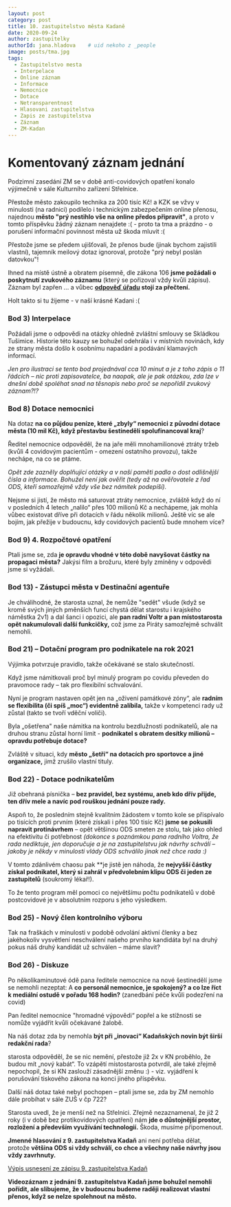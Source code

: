 ```yaml
---
layout: post
category: post
title: 10. zastupitelstvo města Kadaně
date: 2020-09-24
author: zastupitelky
authorId: jana.hladova    # uid nekoho z _people
image: posts/tma.jpg
tags:
  - Zastupitelstvo mesta
  - Interpelace
  - Online záznam
  - Informace
  - Nemocnice
  - Dotace
  - Netransparentnost
  - Hlasovani zastupitelstva
  - Zapis ze zastupitelstva
  - Záznam 
  - ZM-Kadan
---
```



# Komentovaný záznam jednání 

Podzimní zasedání ZM se v době anti-covidových opatření konalo výjimečně v sále Kulturního zařízení Střelnice.

Přestože město zakoupilo technika za 200 tisíc Kč! a KZK se vžvy v minulosti (na radnici) podílelo i technickým zabezpečením online přenosu, najednou **město "prý nestihlo vše na online předos připravit"**, a proto v tomto příspěvku žádný záznam nenajdete :( - proto ta tma a prázdno - o porušení informační povinnost města už škoda mluvit :(

Přestože jsme se předem ujišťovali, že přenos bude (jinak bychom zajistili vlastní), tajemník meilový dotaz ignoroval, protože "prý nebyl poslán datovkou"!  

Ihned na místě ústně a obratem písemně, dle zákona 106 **jsme požádali o poskytnutí zvukového záznamu** (který se pořizoval vždy kvůli zápisu). 
Záznam byl zapřen ... a vůbec **[odpověď úřadu](https://www.mesto-kadan.cz/cs/mestsky-urad/zadosti-o-poskytnuti-informaci-dle-zakona-c-106-1999-sb/) stojí za přečtení.**

Holt takto si tu žijeme - v naší krásné Kadani :(


### Bod 3) Interpelace

Požádali jsme o odpovědi na otázky ohledně zvláštní smlouvy se Skládkou Tušimice. Historie této kauzy se bohužel odehrála i v místních novinách, kdy ze strany města došlo k osobnímu napadání a podávání klamavých informací. 

*Jen pro ilustraci se tento bod projednával cca 10 minut a je z toho zápis o 11 řádcích – nic proti zapisovatelce, ba naopak, ale je pak otázkou, zda lze v dnešní době spoléhat snad na těsnopis nebo proč se nepořídil zvukový záznam?!?*


### Bod 8) Dotace nemocnici

Na dotaz **na co půjdou peníze, které „zbyly“ nemocnici z původní dotace města (10 mil Kč), když přestavbu šestinedělí spolufinancoval kraj**?

Ředitel nemocnice odpověděl, že na jaře měli mnohamilionové ztráty tržeb (kvůli 4 covidovým pacientům - omezení ostatního provozu), takže nechápe, na co se ptáme.

*Opět zde zazněly doplňující otázky a v naší paměti padla o dost odlišnější čísla a informace.
Bohužel není jak ověřit (tedy až na ověřovatele z řad ODS, kteří samozřejmě vždy vše bez námitek podepíší).*

Nejsme si jistí, že město má saturovat ztráty nemocnice, zvláště když do ní v posledních 4 letech „nalilo“ přes 100 milionů Kč a nechápeme, jak mohla vůbec existovat dříve při dotacích v řádu několik milionů. 
Ještě víc se ale bojím, jak přežije v budoucnu, kdy covidových pacientů bude mnohem více? 


### Bod 9) 4. Rozpočtové opatření

Ptali jsme se, zda **je opravdu vhodné v této době navyšovat částky na propagaci města?**
Jakýsi film a brožuru, které byly zmíněny v odpovědi jsme si vyžádali.


### Bod 13) - Zástupci města v Destinační agentuře 

Je chválihodné, že starosta uznal, že nemůže "sedět" všude (když se kromě svých jiných pměnších funcí chystá dělat starostu i krajského náměstka 2v1) a dal šanci i opozici, ale **pan radní Voltr a pan místostarosta opět nakumulovali další funkcičky,** což jsme za Piráty samozřejmě schválit nemohli.

### Bod 21) – Dotační program pro podnikatele na rok 2021

Výjimka potvrzuje pravidlo, takže očekávané se stalo skutečností.

Když jsme námitkovali proč byl minulý program po covidu převeden do pravomoce rady – tak pro flexibilní schvalování.

Nyní je program nastaven opět jen na „oživení památkové zóny“, ale **radním se flexibilita (či spíš „moc“) evidentně zalíbila,** takže v kompetenci rady už zůstal (takto se tvoří vděční voliči). 

Byla „ošetřena" naše námitka na kontrolu bezdlužnosti podnikatelů, ale na druhou stranu zůstal horní limit - **podnikatel s obratem desítky milionů – opravdu potřebuje dotace?**

Zvláště v situaci, kdy **město „šetří“ na dotacích pro sportovce a jiné organizace,** jimž zrušilo vlastní tituly.


### Bod 22) - Dotace podnikatelům

Již obehraná písnička – **bez pravidel, bez systému, aneb kdo dřív přijde, ten dřív mele a navíc pod rouškou jednání pouze rady.**

Aspoň to, že posledním stejně kvalitním žádostem v tomto kole se přispívalo po tisících proti prvním (které získali i přes 100 tisíc Kč) **jsme se pokusili napravit protinávrhem**
 – opět většinou ODS smeten ze stolu, tak jako ohled na efektivitu či potřebnost 
*(dokonce s poznámkou pana radního Voltra, že rada nediktuje, jen doporučuje a je na zastupitelstvu jak návrhy schválí – jakoby je někdy v minulosti vlády ODS schválilo jinak než chce rada :)*

V tomto zdánlivém chaosu pak **je jistě jen náhoda, že **nejvyšší částky získal podnikatel, který si zahrál v předvolebním klipu ODS či jeden ze zastupitelů** (soukromý lékař!).

To že tento program měl pomoci co největšímu počtu podnikatelů v době postcovidové je v absolutním rozporu s jeho výsledkem. 

### Bod 25) - Nový člen kontrolního výboru

Tak na fraškách v minulosti v podobě odvolání aktivní členky a bez jakéhokoliv vysvětlení neschválení našeho prvního kandidáta byl na druhý pokus náš druhý kandidát už schválen – máme slavit?

### Bod 26) - Diskuze

Po několikaminutové ódě pana ředitele nemocnice na nové šestinedělí jsme se nemohli nezeptat: 
A **co personál nemocnice, je spokojený? a co lze říct k mediální ostudě v pořadu 168 hodin?**
(zanedbání péče kvůli podezření na covid)

Pan ředitel nemocnice "hromadné výpovědi“ popřel a ke stížnosti se nomůže vyjádřit kvůli očekávané žalobě.

Na náš dotaz zda by nemohla **být při „inovaci“ Kadaňských novin být širší redakční rada**?

starosta odpověděl, že se nic nemění, přestože již 2x v KN proběhlo, že budou mít „nový kabát“.
To vzápětí místostarosta potvrdil, ale také zřejmě nepochopil, že si KN zaslouží zásadnější změnu :) - viz. vyjádření k porušování tiskového zákona na konci jiného příspěvku.

Další náš dotaz také nebyl pochopen – ptali jsme se, zda by ZM nemohlo dále probíhat v sále ZUŠ v čp 722? 

Starosta  uvedl, že je menší než na Střelnici.
Zřejmě nezaznamenal, že již 2 roky (i v době bez protikovidových opatření) nám **jde o důstojnější prostor, rozložení a především využívání technologií.**
Škoda, musíme připomenout.



**Jmenné hlasování z 9. zastupitelstva Kadaň** ani není potřeba dělat, protože **většina ODS si vždy schválí, co chce a všechny naše návrhy jsou vždy zavrhnuty.** 

[Výpis usnesení ze zápisu 9. zastupitelstva Kadaň](https://www.mesto-kadan.cz/filemanager/files/642685.pdf)

**Videozáznam z jednání 9. zastupitelstva Kadaň jsme bohužel nemohli pořídit, ale slibujeme, že v budoucnu budeme raději realizovat vlastní přenos, když se nelze spolehnout na město.**


